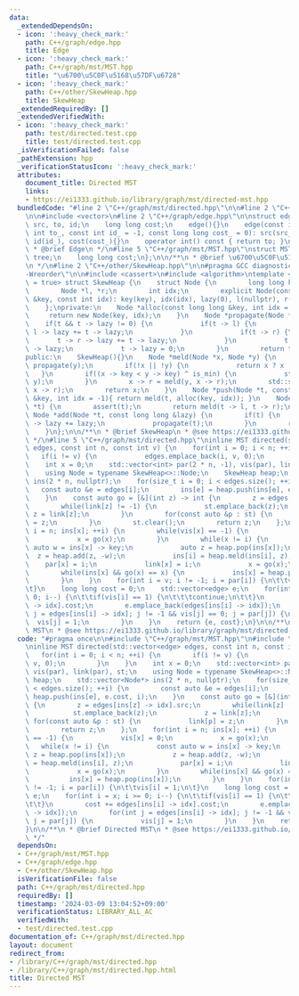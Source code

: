 ```yaml
---
data:
  _extendedDependsOn:
  - icon: ':heavy_check_mark:'
    path: C++/graph/edge.hpp
    title: Edge
  - icon: ':heavy_check_mark:'
    path: C++/graph/mst/MST.hpp
    title: "\u6700\u5C0F\u5168\u57DF\u6728"
  - icon: ':heavy_check_mark:'
    path: C++/other/SkewHeap.hpp
    title: SkewHeap
  _extendedRequiredBy: []
  _extendedVerifiedWith:
  - icon: ':heavy_check_mark:'
    path: test/directed.test.cpp
    title: test/directed.test.cpp
  _isVerificationFailed: false
  _pathExtension: hpp
  _verificationStatusIcon: ':heavy_check_mark:'
  attributes:
    document_title: Directed MST
    links:
    - https://ei1333.github.io/library/graph/mst/directed-mst.hpp
  bundledCode: "#line 2 \"C++/graph/mst/directed.hpp\"\n\n#line 2 \"C++/graph/mst/MST.hpp\"\
    \n\n#include <vector>\n#line 2 \"C++/graph/edge.hpp\"\n\nstruct edge {\n    int\
    \ src, to, id;\n    long long cost;\n    edge(){}\n    edge(const int src_, const\
    \ int to_, const int id_ = -1, const long long cost_ = 0): src(src_), to(to_),\
    \ id(id_), cost(cost_){}\n    operator int() const { return to; }\n};\n\n/**\n\
    \ * @brief Edge\n */\n#line 5 \"C++/graph/mst/MST.hpp\"\nstruct MST {\n    std::vector<edge>\
    \ tree;\n    long long cost;\n};\n\n/**\n * @brief \u6700\u5C0F\u5168\u57DF\u6728\
    \n */\n#line 2 \"C++/other/SkewHeap.hpp\"\n\n#pragma GCC diagnostic ignored \"\
    -Wreorder\"\n\n#include <cassert>\n#include <algorithm>\ntemplate <bool is_min\
    \ = true> struct SkewHeap {\n    struct Node {\n        long long key, lazy;\n\
    \        Node *l, *r;\n        int idx;\n        explicit Node(const long long\
    \ &key, const int idx): key(key), idx(idx), lazy(0), l(nullptr), r(nullptr){}\n\
    \    };\nprivate:\n    Node *alloc(const long long &key, int idx = -1) {\n   \
    \     return new Node(key, idx);\n    }\n    Node *propagate(Node *t) {\n    \
    \    if(t && t -> lazy != 0) {\n            if(t -> l) {\n                t ->\
    \ l -> lazy += t -> lazy;\n            }\n            if(t -> r) {\n         \
    \       t -> r -> lazy += t -> lazy;\n            }\n            t -> key += t\
    \ -> lazy;\n            t -> lazy = 0;\n        }\n        return t;\n    }\n\
    public:\n    SkewHeap(){}\n    Node *meld(Node *x, Node *y) {\n        propagate(x),\
    \ propagate(y);\n        if(!x || !y) {\n            return x ? x : y;\n     \
    \   }\n        if((x -> key < y -> key) ^ is_min) {\n            std::swap(x,\
    \ y);\n        }\n        x -> r = meld(y, x -> r);\n        std::swap(x -> l,\
    \ x -> r);\n        return x;\n    }\n    Node *push(Node *t, const long long\
    \ &key, int idx = -1){ return meld(t, alloc(key, idx)); }\n    Node *pop(Node\
    \ *t) {\n        assert(t);\n        return meld(t -> l, t -> r);\n    }\n   \
    \ Node *add(Node *t, const long long &lazy) {\n        if(t) {\n            t\
    \ -> lazy += lazy;\n            propagate(t);\n        }\n        return t;\n\
    \    }\n};\n\n/**\n * @brief SkewHeap\n * @see https://ei1333.github.io/library/structure/heap/skew-heap.hpp\n\
    \ */\n#line 5 \"C++/graph/mst/directed.hpp\"\ninline MST directed(std::vector<edge>\
    \ edges, const int n, const int v) {\n    for(int i = 0; i < n; ++i) {\n     \
    \   if(i != v) {\n            edges.emplace_back(i, v, 0);\n        }\n    }\n\
    \    int x = 0;\n    std::vector<int> par(2 * n, -1), vis(par), link(par), st;\n\
    \    using Node = typename SkewHeap<>::Node;\n    SkewHeap heap;\n    std::vector<Node*>\
    \ ins(2 * n, nullptr);\n    for(size_t i = 0; i < edges.size(); ++i) {\n     \
    \   const auto &e = edges[i];\n        ins[e] = heap.push(ins[e], e.cost, i);\n\
    \    }\n    const auto go = [&](int z) -> int {\n        z = edges[ins[z] -> idx].src;\n\
    \        while(link[z] != -1) {\n            st.emplace_back(z);\n           \
    \ z = link[z];\n        }\n        for(const auto &p : st) {\n            link[p]\
    \ = z;\n        }\n        st.clear();\n        return z;\n    };\n    for(int\
    \ i = n; ins[x]; ++i) {\n        while(vis[x] == -1) {\n            vis[x] = 0;\n\
    \            x = go(x);\n        }\n        while(x != i) {\n            const\
    \ auto w = ins[x] -> key;\n            auto z = heap.pop(ins[x]);\n          \
    \  z = heap.add(z, -w);\n            ins[i] = heap.meld(ins[i], z);\n        \
    \    par[x] = i;\n            link[x] = i;\n            x = go(x);\n        }\n\
    \        while(ins[x] && go(x) == x) {\n            ins[x] = heap.pop(ins[x]);\n\
    \        }\n    }\n    for(int i = v; i != -1; i = par[i]) {\n\t\tvis[i] = 1;\n\
    \t}\n    long long cost = 0;\n    std::vector<edge> e;\n    for(int i = x; i >=\
    \ 0; i--) {\n\t\tif(vis[i] == 1) {\n\t\t\tcontinue;\n\t\t}\n        cost += edges[ins[i]\
    \ -> idx].cost;\n        e.emplace_back(edges[ins[i] -> idx]);\n        for(int\
    \ j = edges[ins[i] -> idx]; j != -1 && vis[j] == 0; j = par[j]) {\n          \
    \  vis[j] = 1;\n        }\n    }\n    return {e, cost};\n}\n\n/**\n * @brief Directed\
    \ MST\n * @see https://ei1333.github.io/library/graph/mst/directed-mst.hpp\n */\n"
  code: "#pragma once\n\n#include \"C++/graph/mst/MST.hpp\"\n#include \"C++/other/SkewHeap.hpp\"\
    \ninline MST directed(std::vector<edge> edges, const int n, const int v) {\n \
    \   for(int i = 0; i < n; ++i) {\n        if(i != v) {\n            edges.emplace_back(i,\
    \ v, 0);\n        }\n    }\n    int x = 0;\n    std::vector<int> par(2 * n, -1),\
    \ vis(par), link(par), st;\n    using Node = typename SkewHeap<>::Node;\n    SkewHeap\
    \ heap;\n    std::vector<Node*> ins(2 * n, nullptr);\n    for(size_t i = 0; i\
    \ < edges.size(); ++i) {\n        const auto &e = edges[i];\n        ins[e] =\
    \ heap.push(ins[e], e.cost, i);\n    }\n    const auto go = [&](int z) -> int\
    \ {\n        z = edges[ins[z] -> idx].src;\n        while(link[z] != -1) {\n \
    \           st.emplace_back(z);\n            z = link[z];\n        }\n       \
    \ for(const auto &p : st) {\n            link[p] = z;\n        }\n        st.clear();\n\
    \        return z;\n    };\n    for(int i = n; ins[x]; ++i) {\n        while(vis[x]\
    \ == -1) {\n            vis[x] = 0;\n            x = go(x);\n        }\n     \
    \   while(x != i) {\n            const auto w = ins[x] -> key;\n            auto\
    \ z = heap.pop(ins[x]);\n            z = heap.add(z, -w);\n            ins[i]\
    \ = heap.meld(ins[i], z);\n            par[x] = i;\n            link[x] = i;\n\
    \            x = go(x);\n        }\n        while(ins[x] && go(x) == x) {\n  \
    \          ins[x] = heap.pop(ins[x]);\n        }\n    }\n    for(int i = v; i\
    \ != -1; i = par[i]) {\n\t\tvis[i] = 1;\n\t}\n    long long cost = 0;\n    std::vector<edge>\
    \ e;\n    for(int i = x; i >= 0; i--) {\n\t\tif(vis[i] == 1) {\n\t\t\tcontinue;\n\
    \t\t}\n        cost += edges[ins[i] -> idx].cost;\n        e.emplace_back(edges[ins[i]\
    \ -> idx]);\n        for(int j = edges[ins[i] -> idx]; j != -1 && vis[j] == 0;\
    \ j = par[j]) {\n            vis[j] = 1;\n        }\n    }\n    return {e, cost};\n\
    }\n\n/**\n * @brief Directed MST\n * @see https://ei1333.github.io/library/graph/mst/directed-mst.hpp\n\
    \ */"
  dependsOn:
  - C++/graph/mst/MST.hpp
  - C++/graph/edge.hpp
  - C++/other/SkewHeap.hpp
  isVerificationFile: false
  path: C++/graph/mst/directed.hpp
  requiredBy: []
  timestamp: '2024-03-09 13:04:52+09:00'
  verificationStatus: LIBRARY_ALL_AC
  verifiedWith:
  - test/directed.test.cpp
documentation_of: C++/graph/mst/directed.hpp
layout: document
redirect_from:
- /library/C++/graph/mst/directed.hpp
- /library/C++/graph/mst/directed.hpp.html
title: Directed MST
---
```

